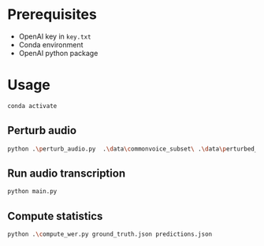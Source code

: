 # Prerequisites

- OpenAI key in `key.txt`
- Conda environment
- OpenAI python package

# Usage

```bash
conda activate
```

## Perturb audio

```bash
python .\perturb_audio.py  .\data\commonvoice_subset\ .\data\perturbed_1_255\ --epsilon 1/255
```

## Run audio transcription

```bash
python main.py
```

## Compute statistics

```bash
python .\compute_wer.py ground_truth.json predictions.json
```
